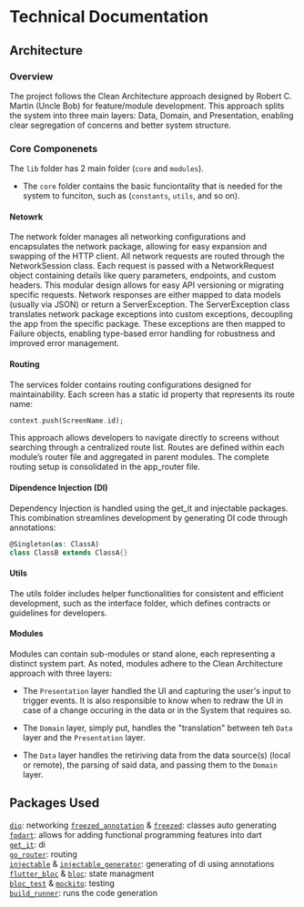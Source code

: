 # Technical Documentation  

## Architecture  

### Overview

The project follows the Clean Architecture approach designed by Robert C. Martin (Uncle Bob) for feature/module development. This approach splits the system into three main layers: Data, Domain, and Presentation, enabling clear segregation of concerns and better system structure.  

### Core Componenets

The `lib` folder has 2 main folder (`core` and `modules`).  

- The `core` folder contains the basic funciontality that is needed for the system to funciton, such as (`constants`, `utils`, and so on).  

#### Netowrk

The network folder manages all networking configurations and encapsulates the network package, allowing for easy expansion and swapping of the HTTP client. All network requests are routed through the NetworkSession class. Each request is passed with a NetworkRequest object containing details like query parameters, endpoints, and custom headers.
This modular design allows for easy API versioning or migrating specific requests. Network responses are either mapped to data models (usually via JSON) or return a ServerException. The ServerException class translates network package exceptions into custom exceptions, decoupling the app from the specific package. These exceptions are then mapped to Failure objects, enabling type-based error handling for robustness and improved error management.

#### Routing

The services folder contains routing configurations designed for maintainability.
Each screen has a static id property that represents its route name:

```dart
context.push(ScreenName.id);
```

This approach allows developers to navigate directly to screens without searching through a centralized route list. Routes are defined within each module’s router file and aggregated in parent modules. The complete routing setup is consolidated in the app_router file.

#### Dipendence Injection (DI)

Dependency Injection is handled using the get_it and injectable packages. This combination streamlines development by generating DI code through annotations:

```dart
@Singleton(as: ClassA)
class ClassB extends ClassA{}
```

#### Utils

The utils folder includes helper functionalities for consistent and efficient development, such as the interface folder, which defines contracts or guidelines for developers.

#### Modules

Modules can contain sub-modules or stand alone, each representing a distinct system part. As noted, modules adhere to the Clean Architecture approach with three layers:
  
- The `Presentation` layer handled the UI and capturing the user's input to trigger events. It is also responsible to know when to redraw the UI in case of a change occuring in the data or in the System that requires so.  
  
- The `Domain` layer, simply put, handles the "translation" between teh `Data` layer and the `Presentation` layer.  

- The `Data` layer handles the retiriving data from the data source(s) (local or remote), the parsing of said data, and passing them to the `Domain` layer.  

## Packages Used

[`dio`](https://pub.dev/packages/dio): networking
[`freezed_annotation`](https://pub.dev/packages/freezed_annotation) & [`freezed`](https://pub.dev/packages/freezed): classes auto generating  
[`fpdart`](https://pub.dev/packages/fpdart): allows for adding functional programming features into dart  
[`get_it`](https://pub.dev/packages/get_it): di  
[`go_router`](https://pub.dev/packages/go_router): routing  
[`injectable`](https://pub.dev/packages/injectable) & [`injectable_generator`](https://pub.dev/packages/injectable_generator): generating of di using annotations  
[`flutter_bloc`](https://pub.dev/packages/flutter_bloc) & [`bloc`](https://pub.dev/packages/bloc): state managment  
[`bloc_test`](https://pub.dev/packages/bloc_test) & [`mockito`](https://pub.dev/packages/mockito): testing  
[`build_runner`](https://pub.dev/packages/build_runner): runs the code generation  
